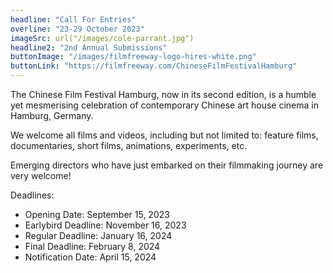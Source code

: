 ```yaml
---
headline: "Call For Entries"
overline: "23-29 October 2023"
imageSrc: url("/images/cole-parrant.jpg")
headline2: "2nd Annual Submissions"
buttonImage: "/images/filmfreeway-logo-hires-white.png"
buttonLink: "https://filmfreeway.com/ChineseFilmFestivalHamburg"
---
```


The Chinese Film Festival Hamburg, now in its second edition, is a humble yet mesmerising celebration of contemporary Chinese art house cinema in Hamburg, Germany. 

We welcome all films and videos, including but not limited to: feature films, documentaries, short films, animations, experiments, etc. 

Emerging directors who have just embarked on their filmmaking journey are very welcome!

Deadlines:
- Opening Date: September 15, 2023
- Earlybird Deadline: November 16, 2023
- Regular Deadline: January 16, 2024
- Final Deadline: February 8, 2024
- Notification Date: April 15, 2024